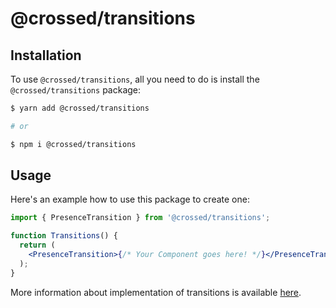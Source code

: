 # @crossed/transitions

## Installation

To use `@crossed/transitions`, all you need to do is install the
`@crossed/transitions` package:

```sh
$ yarn add @crossed/transitions

# or

$ npm i @crossed/transitions
```

## Usage

Here's an example how to use this package to create one:

```jsx
import { PresenceTransition } from '@crossed/transitions';

function Transitions() {
  return (
    <PresenceTransition>{/* Your Component goes here! */}</PresenceTransition>
  );
}
```

More information about implementation of transitions is available
[here](https://github.com/gluestack/gluestack-ui/blob/development/packages/transitions/src/index.tsx).
